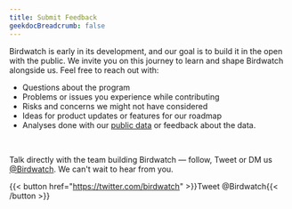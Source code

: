 ```yaml
---
title: Submit Feedback
geekdocBreadcrumb: false
---
```


Birdwatch is early in its development, and our goal is to build it in the open with the public. We invite you on this journey to learn and shape Birdwatch alongside us. Feel free to reach out with:

- Questions about the program
- Problems or issues you experience while contributing
- Risks and concerns we might not have considered
- Ideas for product updates or features for our roadmap
- Analyses done with our [public data](../../data) or feedback about the data.

<br>

Talk directly with the team building Birdwatch — follow, Tweet or DM us [@Birdwatch](https://twitter.com/birdwatch). We can't wait to hear from you.

{{< button href="https://twitter.com/birdwatch" >}}Tweet @Birdwatch{{< /button >}}

